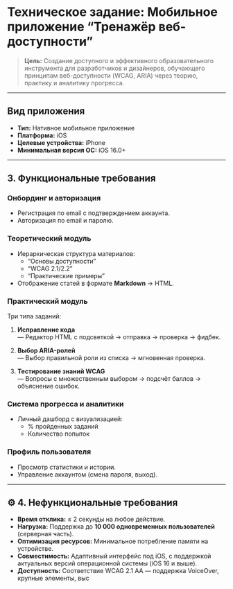 # Техническое задание: Мобильное приложение “Тренажёр веб-доступности”

> **Цель:** Создание доступного и эффективного образовательного инструмента для разработчиков и дизайнеров, обучающего принципам веб-доступности (WCAG, ARIA) через теорию, практику и аналитику прогресса.

---

## Вид приложения

- **Тип:** Нативное мобильное приложение
- **Платформа:** iOS
- **Целевые устройства:** iPhone
- **Минимальная версия ОС:** iOS 16.0+

---

## 3. Функциональные требования

### Онбординг и авторизация

- Регистрация по email с подтверждением аккаунта.
- Авторизация по email и паролю.

### Теоретический модуль

- Иерархическая структура материалов:
  - “Основы доступности”
  - “WCAG 2.1/2.2”
  - “Практические примеры”
- Отображение статей в формате **Markdown** → HTML.

### Практический модуль

Три типа заданий:

1. **Исправление кода**  
   — Редактор HTML с подсветкой → отправка → проверка → фидбек.

2. **Выбор ARIA-ролей**  
   — Выбор правильной роли из списка → мгновенная проверка.

3. **Тестирование знаний WCAG**  
   — Вопросы с множественным выбором → подсчёт баллов → объяснение ошибок.

###  Система прогресса и аналитики

- Личный дашборд с визуализацией:
  - % пройденных заданий
  - Количество попыток

###  Профиль пользователя

- Просмотр статистики и истории.
- Управление аккаунтом (смена пароля, выход).

---

## ⚙️ 4. Нефункциональные требования
- **Время отклика:** ≤ 2 секунды на любое действие.
- **Нагрузка:** Поддержка до **10 000 одновременных пользователей** (серверная часть).
- **Оптимизация ресурсов:** Минимальное потребление памяти на устройстве.
- **Совместимость:** Адаптивный интерфейс под  iOS, с поддержкой актуальных версий операционной системы (iOS 16 и выше).
- **Доступность:** Соответствие WCAG 2.1 AA — поддержка VoiceOver, крупные элементы, выс
